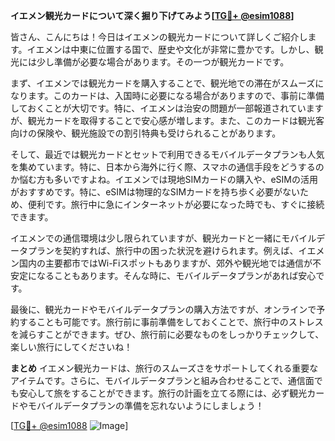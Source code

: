 **イエメン観光カードについて深く掘り下げてみよう[[TG💪+ @esim1088](https://t.me/s/esim1088)]**

皆さん、こんにちは！今日はイエメンの観光カードについて詳しくご紹介します。イエメンは中東に位置する国で、歴史や文化が非常に豊かです。しかし、観光には少し準備が必要な場合があります。その一つが観光カードです。

まず、イエメンでは観光カードを購入することで、観光地での滞在がスムーズになります。このカードは、入国時に必要になる場合がありますので、事前に準備しておくことが大切です。特に、イエメンは治安の問題が一部報道されていますが、観光カードを取得することで安心感が増します。また、このカードは観光客向けの保険や、観光施設での割引特典も受けられることがあります。

そして、最近では観光カードとセットで利用できるモバイルデータプランも人気を集めています。特に、日本から海外に行く際、スマホの通信手段をどうするのか悩む方も多いですよね。イエメンでは現地SIMカードの購入や、eSIMの活用がおすすめです。特に、eSIMは物理的なSIMカードを持ち歩く必要がないため、便利です。旅行中に急にインターネットが必要になった時でも、すぐに接続できます。

イエメンでの通信環境は少し限られていますが、観光カードと一緒にモバイルデータプランを契約すれば、旅行中の困った状況を避けられます。例えば、イエメン国内の主要都市ではWi-Fiスポットもありますが、郊外や観光地では通信が不安定になることもあります。そんな時に、モバイルデータプランがあれば安心です。

最後に、観光カードやモバイルデータプランの購入方法ですが、オンラインで予約することも可能です。旅行前に事前準備をしておくことで、旅行中のストレスを減らすことができます。ぜひ、旅行前に必要なものをしっかりチェックして、楽しい旅行にしてくださいね！

**まとめ**
イエメン観光カードは、旅行のスムーズさをサポートしてくれる重要なアイテムです。さらに、モバイルデータプランと組み合わせることで、通信面でも安心して旅をすることができます。旅行の計画を立てる際には、必ず観光カードやモバイルデータプランの準備を忘れないようにしましょう！

[[TG💪+ @esim1088](https://t.me/s/esim1088) ![Image](https://i.postimg.cc/Y0z9fWf4/image.png)]
